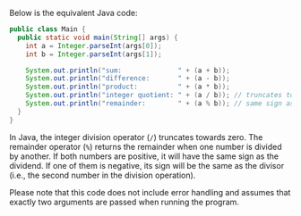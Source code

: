 Below is the equivalent Java code:

```java
public class Main {
  public static void main(String[] args) {
    int a = Integer.parseInt(args[0]);
    int b = Integer.parseInt(args[1]);

    System.out.println("sum:              " + (a + b));
    System.out.println("difference:       " + (a - b));
    System.out.println("product:          " + (a * b));
    System.out.println("integer quotient: " + (a / b)); // truncates towards zero
    System.out.println("remainder:        " + (a % b)); // same sign as first operand
  }
}
```

In Java, the integer division operator (`/`) truncates towards zero. The remainder operator (`%`) returns the remainder when one number is divided by another. If both numbers are positive, it will have the same sign as the dividend. If one of them is negative, its sign will be the same as the divisor (i.e., the second number in the division operation).

Please note that this code does not include error handling and assumes that exactly two arguments are passed when running the program.
